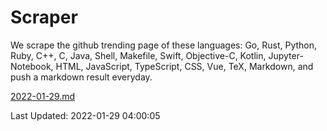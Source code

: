 # Scraper

We scrape the github trending page of these languages: Go, Rust, Python, Ruby, C++, C, Java, Shell, Makefile, Swift, Objective-C, Kotlin, Jupyter-Notebook, HTML, JavaScript, TypeScript, CSS, Vue, TeX, Markdown, and push a markdown result everyday.

[2022-01-29.md](https://github.com/yangwenmai/github-trending-backup/blob/master/2022-01-29.md)

Last Updated: 2022-01-29 04:00:05